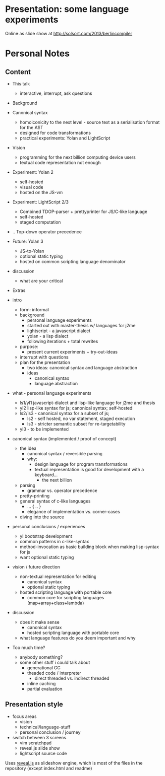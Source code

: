 # Presentation: some language experiments

Online as slide show at http://solsort.com/2013/berlincompiler

# Personal Notes

## Content

- This talk
    - interactive, interrupt, ask questions
- Background
- Canonical syntax
    - homoiconicity to the next level - source text as a serialisation format for the AST
    - designed for code transformations
    - practical experiments: Yolan and LightScript
- Vision
    - programming for the next billion computing device users
    - textual code representation not enough
- Experiment: Yolan 2
    - self-hosted
    - visual code
    - hosted on the JS-vm
- Experiment: LightScript 2/3
    - Combined TDOP-parser + prettyprinter for JS/C-like language
    - self-hosted
    - staged computation
- .. Top-down operator precedence
- Future: Yolan 3
    - JS-to-Yolan
    - optional static typing
    - hosted on common scripting language denominator
- discussion
    - what are your critical 
- Extras

- intro
    - form: informal
    - background
        - personal language experiments
        - started out with master-thesis w/ languages for j2me
        - lightscript - a javascript dialect
        - yolan - a lisp dialect
        - following iterations + total rewrites
    - purpose:
        - present current experiments + try-out-ideas
    - interrupt with questions
    - plan for the presentation
        - two ideas: canonical syntax and language abstraction
        - ideas
            - canonical syntax
            - language abstraction
- what - personal language experiments
    - ls1/yl1 javascript-dialect and lisp-like language for j2me and thesis
    - yl2 lisp-like syntax for js; canonical syntax; self-hosted
    - ls2/ls3 - canonical syntax for a subset of js;
        - ls2 - self hosted, no var statement, staged execution
        - ls3 - stricter semantic subset for re-targetability
    - yl3 - to be implemented
- canonical syntax (implemented / proof of concept)
    - the idea
        - canonical syntax / reversible parsing
        - why:
            - design language for program transformations
            - textual representation is good for development with a keyboard...
                - the next billion
    - parsing
        - grammar vs. operator precedence
    - pretty-printing
    - general syntax of c-like languages
        - ... { .. }
        - elegance of implementation vs. corner-cases
    - diving into the source
- personal conclusions / experiences
    - yl bootstrap development
    - common patterns in c-like-syntax
    - method-invocation as basic building block when making lisp-syntax for js
    - want optional static typing
- vision / future direction
    - non-textual representation for editing
        - canonical syntax
        - optional static typing
    - hosted scripting language with portable core
        - common core for scripting languages (map+array+class+lambda)
- discussion
    - does it make sense
        - canonical syntax
        - hosted scripting language with portable core
    - what language features do you deem important and why
- Too much time?
    - anybody something?
    - some other stuff i could talk about
        - generational GC
        - theaded code / interpreter
            - direct threaded vs. indirect threaded
        - inline caching
        - partial evaluation

## Presentation style

- focus areas
    - vision
    - technical/language-stuff
    - personal conclusion / journey
- switch between 3 screens
    - vim scratchpad
    - reveal.js slide show
    - lightscript source code

Uses [reveal.js](https://github.com/hakimel/reveal.js/) as slideshow engine, which is most of the files in the repository (except index.html and readme)
